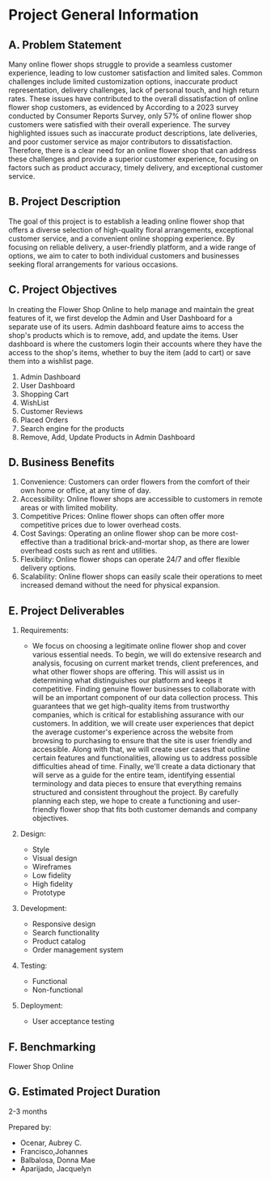 #  Project General Information

## A. Problem Statement 
Many online flower shops struggle to provide a seamless customer experience, leading to low customer satisfaction and limited sales. Common challenges include limited customization options, inaccurate product representation, delivery challenges, lack of personal touch, and high return rates. These issues have contributed to the overall dissatisfaction of online flower shop customers, as evidenced by According to a 2023 survey conducted by Consumer Reports Survey, only 57% of online flower shop customers were satisfied with their overall experience. The survey highlighted issues such as inaccurate product descriptions, late deliveries, and poor customer service as major contributors to dissatisfaction. Therefore, there is a clear need for an online flower shop that can address these challenges and provide a superior customer experience, focusing on factors such as product accuracy, timely delivery, and exceptional customer service.

## B. Project Description
The goal of this project is to establish a leading online flower shop that offers a diverse selection of high-quality floral arrangements, exceptional customer service, and a convenient online shopping experience. By focusing on reliable delivery, a user-friendly platform, and a wide range of options, we aim to cater to both individual customers and businesses seeking floral arrangements for various occasions.

## C. Project Objectives
In creating the Flower Shop Online to help manage and maintain the great features of it, we first develop the Admin and User Dashboard for a separate use of its users. Admin dashboard feature aims to access the shop's products which is to remove, add, and update the items. User dashboard is where the customers login their accounts where they have the access to the shop's items,  whether to buy the item (add to cart) or save them into a wishlist page. 

1. Admin Dashboard
2. User Dashboard
3. Shopping Cart
4. WishList
5. Customer Reviews
6. Placed Orders
7. Search engine for the products
8. Remove, Add, Update Products in Admin Dashboard

## D. Business Benefits
1. Convenience: Customers can order flowers from the comfort of their own home or office, at any time of day.
2. Accessibility: Online flower shops are accessible to customers in remote areas or with limited mobility.
3. Competitive Prices: Online flower shops can often offer more competitive prices due to lower overhead costs.
4. Cost Savings: Operating an online flower shop can be more cost-effective than a traditional brick-and-mortar shop, as there are lower overhead costs such as rent and utilities.
5. Flexibility: Online flower shops can operate 24/7 and offer flexible delivery options.
6. Scalability: Online flower shops can easily scale their operations to meet increased demand without the need for physical expansion.

## E. Project Deliverables
  1. Requirements:
     - We focus on choosing a legitimate online flower shop and cover various essential needs. To begin, we will do extensive research and analysis, focusing on current market trends, client preferences, and what other flower shops are offering. This will assist us in determining what distinguishes our platform and keeps it competitive. Finding genuine flower businesses to collaborate with will be an important component of our data collection process. This guarantees that we get high-quality items from trustworthy companies, which is critical for establishing assurance with our customers. In addition, we will create user experiences that depict the average customer's experience across the website from browsing to purchasing to ensure that the site is user friendly and accessible. Along with that, we will create user cases that outline certain features and functionalities, allowing us to address possible difficulties ahead of time. Finally, we'll create a data dictionary that will serve as a guide for the entire team, identifying essential terminology and data pieces to ensure that everything remains structured and consistent throughout the project. By carefully planning each step, we hope to create a functioning and user-friendly flower shop that fits both customer demands and company objectives.

  2. Design:
      - Style
      - Visual design
      - Wireframes
      - Low fidelity
      - High fidelity
      - Prototype

  3. Development:
      - Responsive design
      - Search functionality
      - Product catalog
      - Order management system

   4. Testing:
      - Functional
      - Non-functional

     
   5. Deployment:
      - User acceptance testing

## F. Benchmarking
Flower Shop Online

## G. Estimated Project Duration
2-3 months



Prepared by:
  - Ocenar, Aubrey C.
  - Francisco,Johannes
  - Balbalosa, Donna Mae
  - Aparijado, Jacquelyn









